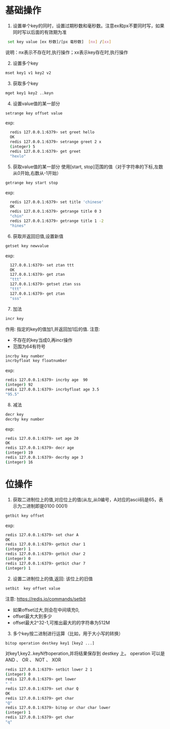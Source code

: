 # 基础操作
1. 设置单个key的同时，设置过期秒数和毫秒数。注意ex和px不要同时写，如果同时写以后面的有效期为准
```bash
 set key value [ex 秒数]/[px 毫秒数]  [nx] /[xx]
```
  说明：nx表示不存在时,执行操作；xx表示key存在时,执行操作

2. 设置多个key
```bash
mset key1 v1 key2 v2
```
3. 获取多个key
```bash
mget key1 key2 ..keyn
```
4. 设置value值的某一部分
```bash
setrange key offset value
```
exp:
```bash
  redis 127.0.0.1:6379> set greet hello
  OK
  redis 127.0.0.1:6379> setrange greet 2 x
  (integer) 5
  redis 127.0.0.1:6379> get greet
  "hexlo"
```
5. 获取value值的某一部分 使用[start, stop]范围的值（对于字符串的下标,左数从0开始,右数从-1开始）
```bash
getrange key start stop
```
exp:
```bash
  redis 127.0.0.1:6379> set title 'chinese'
  OK
  redis 127.0.0.1:6379> getrange title 0 3
  "chin"
  redis 127.0.0.1:6379> getrange title 1 -2
  "hines"
```

6. 获取并返回旧值,设置新值
```bash
getset key newvalue
```
exp:
```bash
  127.0.0.1:6379> set ztan ttt
  OK
  127.0.0.1:6379> get ztan
  "ttt"
  127.0.0.1:6379> getset ztan sss
  "ttt"
  127.0.0.1:6379> get ztan
  "sss"
``` 

7. 加法
```bash
incr key
```
作用: 指定的key的值加1,并返回加1后的值.
注意:
- 不存在的key当成0,再incr操作
- 范围为64有符号 
```bash
incrby key number
incrbyfloat key floatnumber
```
exp:
```bash
redis 127.0.0.1:6379> incrby age  90
(integer) 92
redis 127.0.0.1:6379> incrbyfloat age 3.5
"95.5"
```
8. 减法
```bash
decr key
decrby key number
```
exp:
```bash
redis 127.0.0.1:6379> set age 20
OK
redis 127.0.0.1:6379> decr age
(integer) 19
redis 127.0.0.1:6379> decrby age 3
(integer) 16
```

# 位操作
1. 获取二进制位上的值,对应位上的值(从左,从0编号，A对应的ascii码是65，表示为二进制即是0100 0001)
```bash
getbit key offset
```
exp:
```bash
redis 127.0.0.1:6379> set char A
OK
redis 127.0.0.1:6379> getbit char 1
(integer) 1
redis 127.0.0.1:6379> getbit char 2
(integer) 0
redis 127.0.0.1:6379> getbit char 7
(integer) 1
```

2. 设置二进制位上的值,返回: 该位上的旧值
```bash
setbit  key offset value
```
注意: <a href="https://redis.io/commands/setbit">https://redis.io/commands/setbit</a>
- 如果offset过大,则会在中间填充0,
- offset最大大到多少
- offset最大2^32-1,可推出最大的的字符串为512M

3. 多个key按二进制进行运算（比如，用于大小写的转换）
```bash
bitop operation destkey key1 [key2 ...]
```
对key1,key2..keyN作operation,并将结果保存到 destkey 上。
operation 可以是 AND 、 OR 、 NOT 、 XOR
```bash
redis 127.0.0.1:6379> setbit lower 2 1
(integer) 0
redis 127.0.0.1:6379> get lower
" "
redis 127.0.0.1:6379> set char Q
OK
redis 127.0.0.1:6379> get char
"Q"
redis 127.0.0.1:6379> bitop or char char lower
(integer) 1
redis 127.0.0.1:6379> get char
"q"
```

